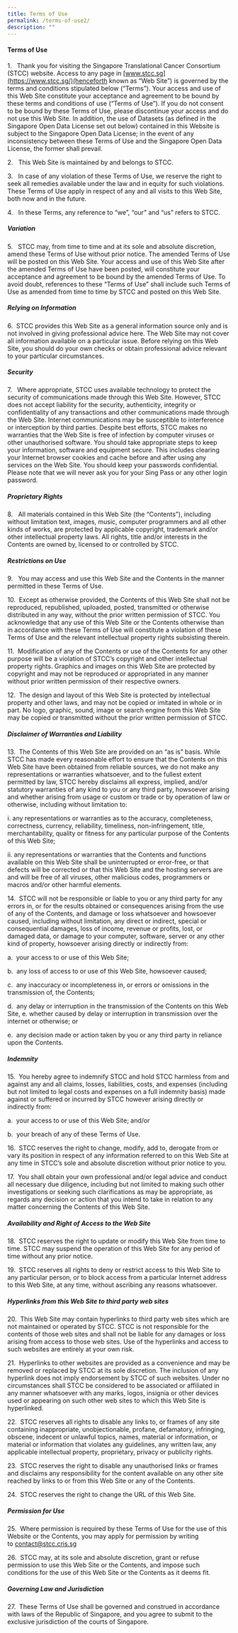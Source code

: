 ```yaml
---
title: Terms of Use
permalink: /terms-of-use2/
description: ""
---
```

#### Terms of Use

1.   Thank you for visiting the Singapore Translational Cancer Consortium (STCC) website. Access to any page in [www.stcc.sg](https://www.stcc.sg/)(henceforth known as “Web Site”) is governed by the terms and conditions stipulated below (“Terms”). Your access and use of this Web Site constitute your acceptance and agreement to be bound by these terms and conditions of use (“Terms of Use”). If you do not consent to be bound by these Terms of Use, please discontinue your access and do not use this Web Site. In addition, the use of Datasets (as defined in the Singapore Open Data License set out below) contained in this Website is subject to the Singapore Open Data License; in the event of any inconsistency between these Terms of Use and the Singapore Open Data License, the former shall prevail.

2.   This Web Site is maintained by and belongs to STCC.

3.   In case of any violation of these Terms of Use, we reserve the right to seek all remedies available under the law and in equity for such violations. These Terms of Use apply in respect of any and all visits to this Web Site, both now and in the future.

4.   In these Terms, any reference to “we”, “our” and “us” refers to STCC.

##### **Variation**

5.   STCC may, from time to time and at its sole and absolute discretion, amend these Terms of Use without prior notice. The amended Terms of Use will be posted on this Web Site. Your access and use of this Web Site after the amended Terms of Use have been posted, will constitute your acceptance and agreement to be bound by the amended Terms of Use. To avoid doubt, references to these “Terms of Use” shall include such Terms of Use as amended from time to time by STCC and posted on this Web Site.

##### **Relying on Information**

6.  STCC provides this Web Site as a general information source only and is not involved in giving professional advice here. The Web Site may not cover all information available on a particular issue. Before relying on this Web Site, you should do your own checks or obtain professional advice relevant to your particular circumstances.

##### **Security**

7.   Where appropriate, STCC uses available technology to protect the security of communications made through this Web Site. However, STCC does not accept liability for the security, authenticity, integrity or confidentiality of any transactions and other communications made through the Web Site. Internet communications may be susceptible to interference or interception by third parties. Despite best efforts, STCC makes no warranties that the Web Site is free of infection by computer viruses or other unauthorised software. You should take appropriate steps to keep your information, software and equipment secure. This includes clearing your Internet browser cookies and cache before and after using any services on the Web Site. You should keep your passwords confidential. Please note that we will never ask you for your Sing Pass or any other login password.

##### **Proprietary Rights**

8.   All materials contained in this Web Site (the “Contents”), including without limitation text, images, music, computer programmers and all other kinds of works, are protected by applicable copyright, trademark and/or other intellectual property laws. All rights, title and/or interests in the Contents are owned by, licensed to or controlled by STCC.

##### **Restrictions on Use**

9.   You may access and use this Web Site and the Contents in the manner permitted in these Terms of Use.

10.  Except as otherwise provided, the Contents of this Web Site shall not be reproduced, republished, uploaded, posted, transmitted or otherwise distributed in any way, without the prior written permission of STCC. You acknowledge that any use of this Web Site or the Contents otherwise than in accordance with these Terms of Use will constitute a violation of these Terms of Use and the relevant intellectual property rights subsisting therein.

11.  Modification of any of the Contents or use of the Contents for any other purpose will be a violation of STCC’s copyright and other intellectual property rights. Graphics and images on this Web Site are protected by copyright and may not be reproduced or appropriated in any manner without prior written permission of their respective owners.

12.  The design and layout of this Web Site is protected by intellectual property and other laws, and may not be copied or imitated in whole or in part. No logo, graphic, sound, image or search engine from this Web Site may be copied or transmitted without the prior written permission of STCC.

##### **Disclaimer of Warranties and Liability**

13.  The Contents of this Web Site are provided on an “as is” basis. While STCC has made every reasonable effort to ensure that the Contents on this Web Site have been obtained from reliable sources, we do not make any representations or warranties whatsoever, and to the fullest extent permitted by law, STCC hereby disclaims all express, implied, and/or statutory warranties of any kind to you or any third party, howsoever arising and whether arising from usage or custom or trade or by operation of law or otherwise, including without limitation to:

i. any representations or warranties as to the accuracy, completeness, correctness, currency, reliability, timeliness, non-infringement, title, merchantability, quality or fitness for any particular purpose of the Contents of this Web Site;

ii. any representations or warranties that the Contents and functions available on this Web Site shall be uninterrupted or error-free, or that defects will be corrected or that this Web Site and the hosting servers are and will be free of all viruses, other malicious codes, programmers or macros and/or other harmful elements.

14.  STCC will not be responsible or liable to you or any third party for any errors in, or for the results obtained or consequences arising from the use of any of the Contents, and damage or loss whatsoever and howsoever caused, including without limitation, any direct or indirect, special or consequential damages, loss of income, revenue or profits, lost, or damaged data, or damage to your computer, software, server or any other kind of property, howsoever arising directly or indirectly from:

a.  your access to or use of this Web Site;

b.  any loss of access to or use of this Web Site, howsoever caused;

c.  any inaccuracy or incompleteness in, or errors or omissions in the transmission of, the Contents;

d.  any delay or interruption in the transmission of the Contents on this Web Site, e. whether caused by delay or interruption in transmission over the internet or otherwise; or

e.  any decision made or action taken by you or any third party in reliance upon the Contents.

##### **Indemnity**

15.  You hereby agree to indemnify STCC and hold STCC harmless from and against any and all claims, losses, liabilities, costs, and expenses (including but not limited to legal costs and expenses on a full indemnity basis) made against or suffered or incurred by STCC however arising directly or indirectly from:

a.  your access to or use of this Web Site; and/or

b.  your breach of any of these Terms of Use.

16.  STCC reserves the right to change, modify, add to, derogate from or vary its position in respect of any information referred to on this Web Site at any time in STCC’s sole and absolute discretion without prior notice to you.

17.  You shall obtain your own professional and/or legal advice and conduct all necessary due diligence, including but not limited to making such other investigations or seeking such clarifications as may be appropriate, as regards any decision or action that you intend to take in relation to any matter concerning the Contents of this Web Site.

##### **Availability and Right of Access to the Web Site**

18.  STCC reserves the right to update or modify this Web Site from time to time. STCC may suspend the operation of this Web Site for any period of time without any prior notice.

19.  STCC reserves all rights to deny or restrict access to this Web Site to any particular person, or to block access from a particular Internet address to this Web Site, at any time, without ascribing any reasons whatsoever.

##### **Hyperlinks from this Web Site to third party web sites**

20.  This Web Site may contain hyperlinks to third party web sites which are not maintained or operated by STCC. STCC is not responsible for the contents of those web sites and shall not be liable for any damages or loss arising from access to those web sites. Use of the hyperlinks and access to such websites are entirely at your own risk.

21.  Hyperlinks to other websites are provided as a convenience and may be removed or replaced by STCC at its sole discretion. The inclusion of any hyperlink does not imply endorsement by STCC of such websites. Under no circumstances shall STCC be considered to be associated or affiliated in any manner whatsoever with any marks, logos, insignia or other devices used or appearing on such other web sites to which this Web Site is hyperlinked.

22.  STCC reserves all rights to disable any links to, or frames of any site containing inappropriate, unobjectionable, profane, defamatory, infringing, obscene, indecent or unlawful topics, names, material or information, or material or information that violates any guidelines, any written law, any applicable intellectual property, proprietary, privacy or publicity rights.

23.  STCC reserves the right to disable any unauthorised links or frames and disclaims any responsibility for the content available on any other site reached by links to or from this Web Site or any of the Contents.

24.  STCC reserves the right to change the URL of this Web Site.

##### **Permission for Use**

25.  Where permission is required by these Terms of Use for the use of this Website or the Contents, you may apply for permission by writing to [contact@stcc.cris.sg](mailto:contact@PRECISE.cris.sg)

26.  STCC may, at its sole and absolute discretion, grant or refuse permission to use this Web Site or the Contents, and impose such conditions for the use of this Web Site or the Contents as it deems fit.

##### **Governing Law and Jurisdiction**

27.  These Terms of Use shall be governed and construed in accordance with laws of the Republic of Singapore, and you agree to submit to the exclusive jurisdiction of the courts of Singapore.